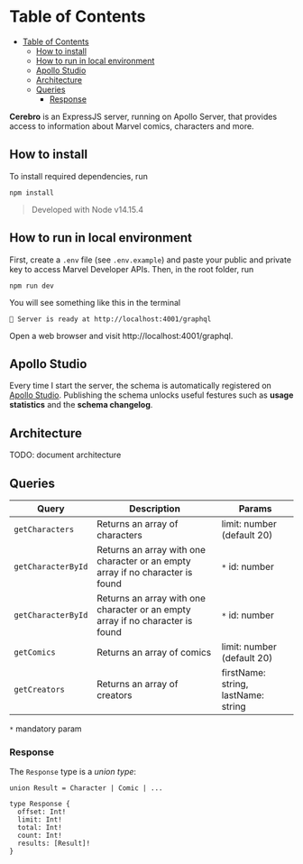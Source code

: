 # Table of Contents
- [Table of Contents](#table-of-contents)
  - [How to install](#how-to-install)
  - [How to run in local environment](#how-to-run-in-local-environment)
  - [Apollo Studio](#apollo-studio)
  - [Architecture](#architecture)
  - [Queries](#queries)
    - [Response](#response)

**Cerebro** is an ExpressJS server, running on Apollo Server, that provides access to information about Marvel comics, characters and more.

## How to install

To install required dependencies, run

```
npm install
```

> Developed with Node v14.15.4

## How to run in local environment

First, create a `.env` file (see `.env.example`) and paste your public and private key to access Marvel Developer APIs.
Then, in the root folder, run

```
npm run dev
```

You will see something like this in the terminal

```
🚀 Server is ready at http://localhost:4001/graphql
```

Open a web browser and visit http://localhost:4001/graphql.

## Apollo Studio

Every time I start the server, the schema is automatically registered on [Apollo Studio](https://studio.apollographql.com/graph/cerebro). Publishing the schema unlocks useful festures such as **usage statistics** and the **schema changelog**.

## Architecture

TODO: document architecture

## Queries

| Query       | Description | Params |
| ----------- | ----------- | ------ |
| `getCharacters` | Returns an array of characters | limit: number (default 20) |
| `getCharacterById` | Returns an array with one character or an empty array if no character is found | `*` id: number |
| `getCharacterById` | Returns an array with one character or an empty array if no character is found | `*` id: number |
| `getComics` | Returns an array of comics | limit: number (default 20) |
| `getCreators` | Returns an array of creators | firstName: string, lastName: string |

`*` mandatory param

### Response

The `Response` type is a *union type*:

```
union Result = Character | Comic | ...

type Response {
  offset: Int!
  limit: Int!
  total: Int!
  count: Int!
  results: [Result]!
}
```